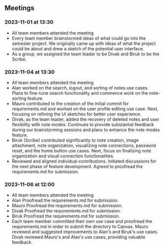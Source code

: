 ## Meetings
### 2023-11-01 at 13:30
- All team members attended the meeting 
- Every team member brainstormed ideas of what could go into the semester project. We originally came up with ideas of what the project could be about and drew a sketch of the potential user interface.
- As a group, we assigned the team leader to be Divak and Biruk to be the Scribe.

### 2023-11-04 at 13:30
- All team members attended the meeting
- Alan worked on the search, logout, and sorting of notes use cases. Plans to fine-tune search functionality and commence work on the note-sorting feature.
- Mauro contributed to the creation of the initial commit for requirements.md and worked on the user profile editing use case. Next, focusing on refining the UI sketches for better user experience.
- Divak, as the team leader, added the recovery of deleted notes and user flexibility with note modes. Continues to provide substantial feedback during our brainstorming sessions and plans to enhance the note modes feature.
- Biruk (Scribe) contributed significantly to note creation, image attachment, note organization, visualizing note connections, password reset, and the home button use cases. Next, focus on finalizing note organization and visual connection functionalities.
- Reviewed and aligned individual contributions. Initiated discussions for the next phase of feature development. Agreed to proofread the requirements.md for submission.

### 2023-11-06 at 12:00
- All team members attended the meeting
- Alan Proofread the requirements.md for submission.
- Mauro Proofread the requirements.md for submission.
- Divak Proofread the requirements.md for submission.
- Biruk Proofread the requirements.md for submission.
- Each team member committed their own use case and proofread the requirements.md in order to submit the directory to Canvas. Mauro reviewed and suggested improvements to Alan's and Biruk's use cases. Divak reviewed Mauro's and Alan's use cases, providing valuable feedback.



